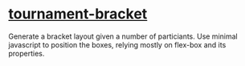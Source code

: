 # [tournament-bracket](https://seegg.github.io/tournament-bracket)
Generate a bracket layout given a number of particiants.
Use minimal javascript to position the boxes, relying mostly on flex-box and its properties.
